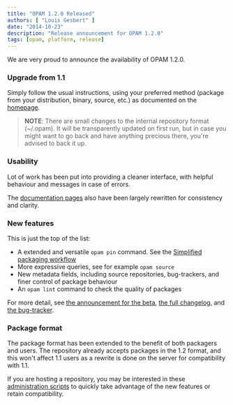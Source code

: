 ```yaml
---
title: "OPAM 1.2.0 Released"
authors: [ "Louis Gesbert" ]
date: "2014-10-23"
description: "Release announcement for OPAM 1.2.0"
tags: [opam, platform, release]
---
```


We are very proud to announce the availability of OPAM 1.2.0.


### Upgrade from 1.1

Simply follow the usual instructions, using your preferred method (package from
your distribution, binary, source, etc.) as documented on the
[homepage](https://opam.ocaml.org/doc/Install.html).

> **NOTE**: There are small changes to the internal repository format (~/.opam).
> It will be transparently updated on first run, but in case you might want to
> go back and have anything precious there, you're advised to back it up.


### Usability

Lot of work has been put into providing a cleaner interface, with helpful
behaviour and messages in case of errors.

The [documentation pages](https://opam.ocaml.org/doc/) also have been largely
rewritten for consistency and clarity.

### New features

This is just the top of the list:
* A extended and versatile `opam pin` command. See the
  [Simplified packaging workflow](../opam-1-2-pin)
* More expressive queries, see for example `opam source`
* New metadata fields, including source repositories, bug-trackers, and finer
  control of package behaviour
* An `opam lint` command to check the quality of packages

For more detail, see [the announcement for the beta](../opam-1-2-0-beta4),
[the full changelog](https://raw.githubusercontent.com/ocaml/opam/1.2.0/CHANGES),
and [the bug-tracker](https://github.com/ocaml/opam/issues?q=label%3A%22Feature+Wish%22+milestone%3A1.2+is%3Aclosed).


### Package format

The package format has been extended to the benefit of both packagers and users.
The repository already accepts packages in the 1.2 format, and this won't
affect 1.1 users as a rewrite is done on the server for compatibility with 1.1.

If you are hosting a repository, you may be interested in these
[administration scripts](https://github.com/ocaml/opam/tree/master/admin-scripts)
to quickly take advantage of the new features or retain compatibility.
